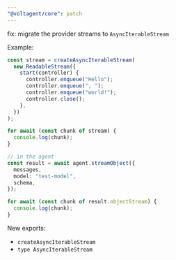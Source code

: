 ```yaml
---
"@voltagent/core": patch
---
```


fix: migrate the provider streams to `AsyncIterableStream`

Example:

```typescript
const stream = createAsyncIterableStream(
  new ReadableStream({
    start(controller) {
      controller.enqueue("Hello");
      controller.enqueue(", ");
      controller.enqueue("world!");
      controller.close();
    },
  })
);

for await (const chunk of stream) {
  console.log(chunk);
}

// in the agent
const result = await agent.streamObject({
  messages,
  model: "test-model",
  schema,
});

for await (const chunk of result.objectStream) {
  console.log(chunk);
}
```

New exports:

- `createAsyncIterableStream`
- `type AsyncIterableStream`
